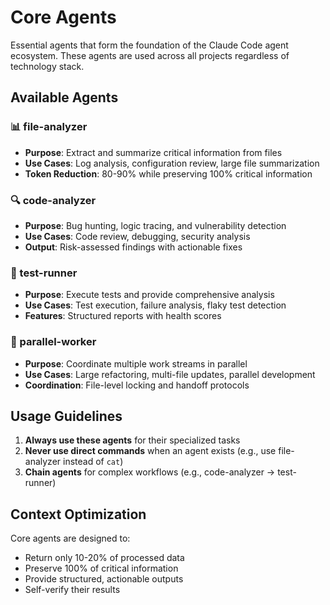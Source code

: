 # Core Agents

Essential agents that form the foundation of the Claude Code agent ecosystem. These agents are used across all projects regardless of technology stack.

## Available Agents

### 📊 file-analyzer
- **Purpose**: Extract and summarize critical information from files
- **Use Cases**: Log analysis, configuration review, large file summarization
- **Token Reduction**: 80-90% while preserving 100% critical information

### 🔍 code-analyzer  
- **Purpose**: Bug hunting, logic tracing, and vulnerability detection
- **Use Cases**: Code review, debugging, security analysis
- **Output**: Risk-assessed findings with actionable fixes

### 🧪 test-runner
- **Purpose**: Execute tests and provide comprehensive analysis
- **Use Cases**: Test execution, failure analysis, flaky test detection
- **Features**: Structured reports with health scores

### 🔄 parallel-worker
- **Purpose**: Coordinate multiple work streams in parallel
- **Use Cases**: Large refactoring, multi-file updates, parallel development
- **Coordination**: File-level locking and handoff protocols

## Usage Guidelines

1. **Always use these agents** for their specialized tasks
2. **Never use direct commands** when an agent exists (e.g., use file-analyzer instead of `cat`)
3. **Chain agents** for complex workflows (e.g., code-analyzer → test-runner)

## Context Optimization

Core agents are designed to:
- Return only 10-20% of processed data
- Preserve 100% of critical information
- Provide structured, actionable outputs
- Self-verify their results